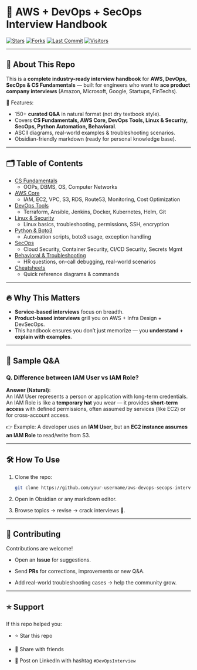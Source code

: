 # 🚀 AWS + DevOps + SecOps Interview Handbook

[![Stars](https://img.shields.io/github/stars/your-username/aws-devops-secops-interview-handbook?style=social)](https://github.com/your-username/aws-devops-secops-interview-handbook/stargazers)
[![Forks](https://img.shields.io/github/forks/your-username/aws-devops-secops-interview-handbook?style=social)](https://github.com/your-username/aws-devops-secops-interview-handbook/network/members)
[![Last Commit](https://img.shields.io/github/last-commit/your-username/aws-devops-secops-interview-handbook?color=blue)](https://github.com/your-username/aws-devops-secops-interview-handbook/commits/main)
[![Visitors](https://visitor-badge.laobi.icu/badge?page_id=your-username.aws-devops-secops-interview-handbook)](https://github.com/your-username/aws-devops-secops-interview-handbook)

---

## 📌 About This Repo

This is a **complete industry-ready interview handbook** for **AWS, DevOps, SecOps & CS Fundamentals** — built for engineers who want to **ace product company interviews** (Amazon, Microsoft, Google, Startups, FinTechs).

🔑 Features:
- 150+ **curated Q&A** in natural format (not dry textbook style).
- Covers **CS Fundamentals, AWS Core, DevOps Tools, Linux & Security, SecOps, Python Automation, Behavioral**.
- ASCII diagrams, real-world examples & troubleshooting scenarios.
- Obsidian-friendly markdown (ready for personal knowledge base).

---

## 🗂️ Table of Contents

- [CS Fundamentals](./01_cs-fundamentals.md)  
  - OOPs, DBMS, OS, Computer Networks  
- [AWS Core](./02_aws_core.md)  
  - IAM, EC2, VPC, S3, RDS, Route53, Monitoring, Cost Optimization  
- [DevOps Tools](./03_devops_tooling.md)  
  - Terraform, Ansible, Jenkins, Docker, Kubernetes, Helm, Git  
- [Linux & Security](./04_linux-security.md)  
  - Linux basics, troubleshooting, permissions, SSH, encryption  
- [Python & Boto3](./05_python_boto3.md)  
  - Automation scripts, boto3 usage, exception handling  
- [SecOps](./secops.md)  
  - Cloud Security, Container Security, CI/CD Security, Secrets Mgmt  
- [Behavioral & Troubleshooting](./06_behavioral_troubleshooting.md)  
  - HR questions, on-call debugging, real-world scenarios  
- [Cheatsheets](https://github.com/MaheshShukla1/Cheatsheet)  
  - Quick reference diagrams & commands  

---

## 🔥 Why This Matters

- **Service-based interviews** focus on breadth.  
- **Product-based interviews** grill you on AWS + Infra Design + DevSecOps.  
- This handbook ensures you don’t just memorize — you **understand + explain with examples**.  

---

## 📖 Sample Q&A

### Q. Difference between IAM User vs IAM Role?

**Answer (Natural):**  
An IAM User represents a person or application with long-term credentials.  
An IAM Role is like a **temporary hat** you wear — it provides **short-term access** with defined permissions, often assumed by services (like EC2) or for cross-account access.

👉 Example: A developer uses an **IAM User**, but an **EC2 instance assumes an IAM Role** to read/write from S3.

---

## 🛠️ How To Use

1. Clone the repo:
   ```bash
   git clone https://github.com/your-username/aws-devops-secops-interview-handbook.git
   ```
   
2. Open in Obsidian or any markdown editor.
    
3. Browse topics → revise → crack interviews 🚀.
    

---

## 🤝 Contributing

Contributions are welcome!

- Open an **Issue** for suggestions.
    
- Send **PRs** for corrections, improvements or new Q&A.
    
- Add real-world troubleshooting cases → help the community grow.
    

---

## ⭐ Support

If this repo helped you:

- ⭐ Star this repo
    
- 🔁 Share with friends
    
- 📢 Post on LinkedIn with hashtag `#DevOpsInterview`
    
